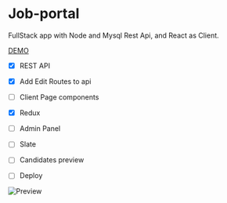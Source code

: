 # Job-portal

FullStack app with Node and Mysql Rest Api, and React as Client.

[DEMO](https://job-portal-enm.herokuapp.com/)

- [x] REST API
- [x] Add Edit Routes to api
- [ ] Client Page components
- [x] Redux
- [ ] Admin Panel
- [ ] Slate
- [ ] Candidates preview
- [ ] Deploy


![Preview](https://i.ibb.co/m4q7JHK/download.png "Preview")

